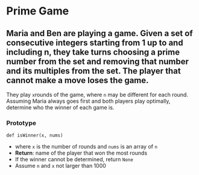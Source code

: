 # Prime Game

## Maria and Ben are playing a game. Given a set of consecutive integers starting from 1 up to and including n, they take turns choosing a prime number from the set and removing that number and its multiples from the set. The player that cannot make a move loses the game.

They play `x`rounds of the game, where `n` may be different for each round. Assuming Maria always goes first and both players play optimally, determine who the winner of each game is.

### Prototype
`def isWinner(x, nums)`
- where `x` is the number of rounds and `nums` is an array of `n`
- **Return**: name of the player that won the most rounds
- If the winner cannot be determined, return `None`
- Assume `n` and `x` not larger than 1000

